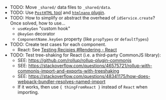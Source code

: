 - TODO: Move `_shared/` data files to `_shared/data`.
- TODO: Use [`PostHTML` tool](https://github.com/posthtml/posthtml) and [`htmlnano` plugin](https://github.com/posthtml/htmlnano).
- TODO: How to simplify or abstract the overhead of `idService.create`? Once solved, how to use…
  - `useKeyGen` "custom hook"
  - `@keyGen` decorator
  - `ComponentName.keyGen` property (like `propTypes` or `defaultTypes`)
- TODO: Create test cases for each component.
  - React: See [Testing Recipies #Rendering - React](https://reactjs.org/docs/testing-recipes.html#rendering)
- TODO: Test tree-shaking for React (i.e. a third-party CommonJS library):
  - SEE: https://github.com/rollup/rollup-plugin-commonjs
  - SEE: https://stackoverflow.com/questions/46575721/rollup-with-commonjs-import-and-exports-with-treeshaking
  - SEE: https://stackoverflow.com/questions/48341175/how-does-webpack-bundler-resolves-named-import
  - If it works, then use `{ thingFromReact }` instead of `React` when importing.